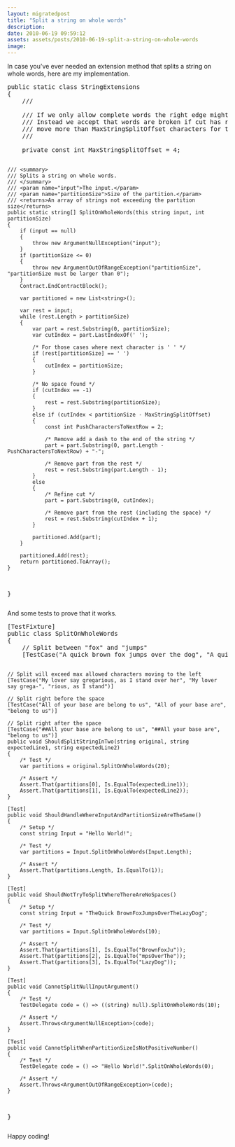 ```yaml
---
layout: migratedpost
title: "Split a string on whole words"
description:
date: 2010-06-19 09:59:12
assets: assets/posts/2010-06-19-split-a-string-on-whole-words
image: 
---
```


<p>In case you've ever needed an extension method that splits a string on whole words, here are my implementation.</p>
<pre class="brush:csharp">public static class StringExtensions
{
    /// <summary>
    /// If we only allow complete words the right edge might be a bit ugly.
    /// Instead we accept that words are broken if cut has right egde would
    /// move more than MaxStringSplitOffset characters for the cut to exist.
    /// </summary>
    private const int MaxStringSplitOffset = 4;

    /// <summary>
    /// Splits a string on whole words.
    /// </summary>
    /// <param name="input">The input.</param>
    /// <param name="partitionSize">Size of the partition.</param>
    /// <returns>An array of strings not exceeding the partition size</returns>
    public static string[] SplitOnWholeWords(this string input, int partitionSize)
    {
        if (input == null)
        {
            throw new ArgumentNullException("input");
        }
        if (partitionSize <= 0)
        {
            throw new ArgumentOutOfRangeException("partitionSize", "partitionSize must be larger than 0");
        }
        Contract.EndContractBlock();

        var partitioned = new List<string>();

        var rest = input;
        while (rest.Length > partitionSize)
        {
            var part = rest.Substring(0, partitionSize);
            var cutIndex = part.LastIndexOf(' ');

            /* For those cases where next character is ' ' */
            if (rest[partitionSize] == ' ')
            {
                cutIndex = partitionSize;
            }   

            /* No space found */
            if (cutIndex == -1)
            {
                rest = rest.Substring(partitionSize);
            }
            else if (cutIndex < partitionSize - MaxStringSplitOffset)
            {
                const int PushCharactersToNextRow = 2;

                /* Remove add a dash to the end of the string */
                part = part.Substring(0, part.Length - PushCharactersToNextRow) + "-";

                /* Remove part from the rest */
                rest = rest.Substring(part.Length - 1);
            }
            else
            {
                /* Refine cut */
                part = part.Substring(0, cutIndex);

                /* Remove part from the rest (including the space) */
                rest = rest.Substring(cutIndex + 1);
            }

            partitioned.Add(part);
        }

        partitioned.Add(rest);
        return partitioned.ToArray();
    }
}</pre>
<p>And some tests to prove that it works.</p>
<pre class="brush:csharp">[TestFixture]
public class SplitOnWholeWords
{
    // Split between "fox" and "jumps"
    [TestCase("A quick brown fox jumps over the dog", "A quick brown fox", "jumps over the dog")]

    // Split will exceed max allowed characters moving to the left
    [TestCase("My lover say gregarious, as I stand over her", "My lover say grega-", "rious, as I stand")] 

    // Split right before the space
    [TestCase("All of your base are belong to us", "All of your base are", "belong to us")]

    // Split right after the space
    [TestCase("##All your base are belong to us", "##All your base are", "belong to us")]
    public void ShouldSplitStringInTwo(string original, string expectedLine1, string expectedLine2)
    {
        /* Test */
        var partitions = original.SplitOnWholeWords(20);

        /* Assert */
        Assert.That(partitions[0], Is.EqualTo(expectedLine1));
        Assert.That(partitions[1], Is.EqualTo(expectedLine2));
    }

    [Test]
    public void ShouldHandleWhereInputAndPartitionSizeAreTheSame()
    {
        /* Setup */
        const string Input = "Hello World!";

        /* Test */
        var partitions = Input.SplitOnWholeWords(Input.Length);

        /* Assert */
        Assert.That(partitions.Length, Is.EqualTo(1));
    }

    [Test]
    public void ShouldNotTryToSplitWhereThereAreNoSpaces()
    {
        /* Setup */
        const string Input = "TheQuick BrownFoxJumpsOverTheLazyDog";

        /* Test */
        var partitions = Input.SplitOnWholeWords(10);

        /* Assert */
        Assert.That(partitions[1], Is.EqualTo("BrownFoxJu"));
        Assert.That(partitions[2], Is.EqualTo("mpsOverThe"));
        Assert.That(partitions[3], Is.EqualTo("LazyDog"));
    }

    [Test]
    public void CannotSplitNullInputArgument()
    {
        /* Test */
        TestDelegate code = () => ((string) null).SplitOnWholeWords(10);

        /* Assert */
        Assert.Throws<ArgumentNullException>(code);
    }

    [Test]
    public void CannotSplitWhenPartitionSizeIsNotPositiveNumber()
    {
        /* Test */
        TestDelegate code = () => "Hello World!".SplitOnWholeWords(0);

        /* Assert */
        Assert.Throws<ArgumentOutOfRangeException>(code);
    }
}</pre>
<p>Happy coding!</p>
